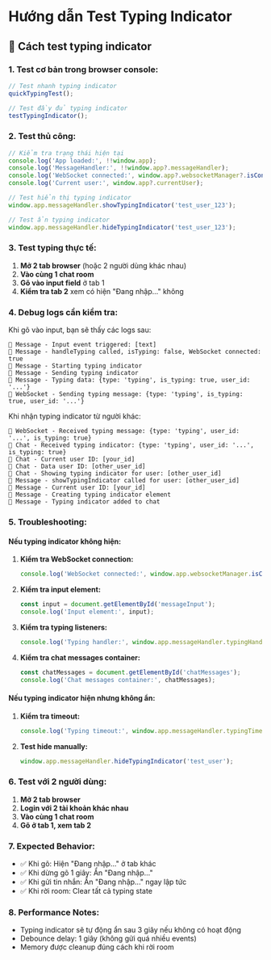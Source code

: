 # Hướng dẫn Test Typing Indicator

## 🧪 **Cách test typing indicator**

### **1. Test cơ bản trong browser console:**

```javascript
// Test nhanh typing indicator
quickTypingTest();

// Test đầy đủ typing indicator
testTypingIndicator();
```

### **2. Test thủ công:**

```javascript
// Kiểm tra trạng thái hiện tại
console.log('App loaded:', !!window.app);
console.log('MessageHandler:', !!window.app?.messageHandler);
console.log('WebSocket connected:', window.app?.websocketManager?.isConnected());
console.log('Current user:', window.app?.currentUser);

// Test hiển thị typing indicator
window.app.messageHandler.showTypingIndicator('test_user_123');

// Test ẩn typing indicator
window.app.messageHandler.hideTypingIndicator('test_user_123');
```

### **3. Test typing thực tế:**

1. **Mở 2 tab browser** (hoặc 2 người dùng khác nhau)
2. **Vào cùng 1 chat room**
3. **Gõ vào input field** ở tab 1
4. **Kiểm tra tab 2** xem có hiện "Đang nhập..." không

### **4. Debug logs cần kiểm tra:**

Khi gõ vào input, bạn sẽ thấy các logs sau:

```
💬 Message - Input event triggered: [text]
💬 Message - handleTyping called, isTyping: false, WebSocket connected: true
💬 Message - Starting typing indicator
💬 Message - Sending typing indicator
💬 Message - Typing data: {type: 'typing', is_typing: true, user_id: '...'}
🔌 WebSocket - Sending typing message: {type: 'typing', is_typing: true, user_id: '...'}
```

Khi nhận typing indicator từ người khác:

```
🔌 WebSocket - Received typing message: {type: 'typing', user_id: '...', is_typing: true}
💬 Chat - Received typing indicator: {type: 'typing', user_id: '...', is_typing: true}
💬 Chat - Current user ID: [your_id]
💬 Chat - Data user ID: [other_user_id]
💬 Chat - Showing typing indicator for user: [other_user_id]
💬 Message - showTypingIndicator called for user: [other_user_id]
💬 Message - Current user ID: [your_id]
💬 Message - Creating typing indicator element
💬 Message - Typing indicator added to chat
```

### **5. Troubleshooting:**

#### **Nếu typing indicator không hiện:**

1. **Kiểm tra WebSocket connection:**
   ```javascript
   console.log('WebSocket connected:', window.app.websocketManager.isConnected());
   ```

2. **Kiểm tra input element:**
   ```javascript
   const input = document.getElementById('messageInput');
   console.log('Input element:', input);
   ```

3. **Kiểm tra typing listeners:**
   ```javascript
   console.log('Typing handler:', window.app.messageHandler.typingHandler);
   ```

4. **Kiểm tra chat messages container:**
   ```javascript
   const chatMessages = document.getElementById('chatMessages');
   console.log('Chat messages container:', chatMessages);
   ```

#### **Nếu typing indicator hiện nhưng không ẩn:**

1. **Kiểm tra timeout:**
   ```javascript
   console.log('Typing timeout:', window.app.messageHandler.typingTimeout);
   ```

2. **Test hide manually:**
   ```javascript
   window.app.messageHandler.hideTypingIndicator('test_user');
   ```

### **6. Test với 2 người dùng:**

1. **Mở 2 tab browser**
2. **Login với 2 tài khoản khác nhau**
3. **Vào cùng 1 chat room**
4. **Gõ ở tab 1, xem tab 2**

### **7. Expected Behavior:**

- ✅ Khi gõ: Hiện "Đang nhập..." ở tab khác
- ✅ Khi dừng gõ 1 giây: Ẩn "Đang nhập..."
- ✅ Khi gửi tin nhắn: Ẩn "Đang nhập..." ngay lập tức
- ✅ Khi rời room: Clear tất cả typing state

### **8. Performance Notes:**

- Typing indicator sẽ tự động ẩn sau 3 giây nếu không có hoạt động
- Debounce delay: 1 giây (không gửi quá nhiều events)
- Memory được cleanup đúng cách khi rời room

